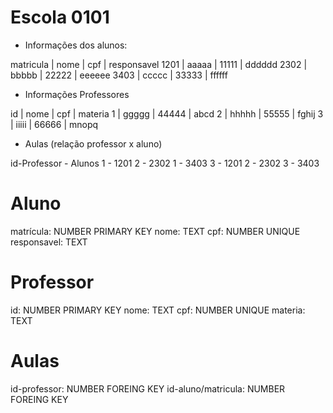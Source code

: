 # Escola 0101

- Informações dos alunos:

matricula |     nome    |      cpf     |    responsavel
1201      |    aaaaa    |     11111    |      dddddd
2302      |    bbbbb    |     22222    |      eeeeee
3403      |    ccccc    |     33333    |      ffffff

- Informações Professores

id     |     nome    |      cpf     |     materia
1      |    ggggg    |     44444    |      abcd
2      |    hhhhh    |     55555    |      fghij
3      |    iiiii    |     66666    |      mnopq

- Aulas (relação professor x aluno)

id-Professor   -       Alunos
    1          -        1201
    2          -        2302
    1          -        3403
    3          -        1201
    2          -        2302
    3          -        3403

# Aluno

matrícula: NUMBER PRIMARY KEY
nome: TEXT
cpf: NUMBER UNIQUE
responsavel: TEXT

# Professor
id: NUMBER PRIMARY KEY
nome: TEXT
cpf: NUMBER UNIQUE
materia: TEXT

# Aulas
id-professor: NUMBER FOREING KEY
id-aluno/matricula: NUMBER FOREING KEY 